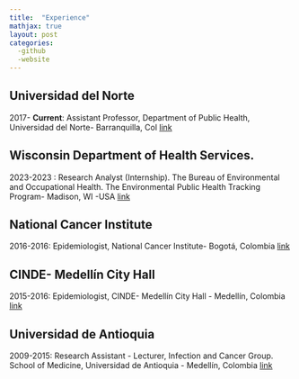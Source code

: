 ```yaml
---
title:  "Experience"
mathjax: true
layout: post
categories: 
  -github
  -website
---
```


## Universidad del Norte
2017- **Current**:  Assistant Professor, Department of Public Health, Universidad del Norte- Barranquilla, Col [link](https://www.uninorte.edu.co/web/departamento-de-salud-publica/profesores)

## Wisconsin Department of Health Services.
2023-2023 :  Research Analyst (Internship). The Bureau of Environmental and Occupational Health. The Environmental Public Health Tracking Program- Madison, WI -USA [link](https://www.dhs.wisconsin.gov/epht/index.htm)


## National Cancer Institute
2016-2016: Epidemiologist, National Cancer Institute- Bogotá, Colombia [link](https://www.cancer.gov.co/)


## CINDE- Medellín City Hall
2015-2016:  Epidemiologist, CINDE- Medellín City Hall - Medellín, Colombia [link](https://cinde.org.co/)


## Universidad de Antioquia
2009-2015: Research Assistant - Lecturer, Infection and Cancer Group. School of Medicine, Universidad de Antioquia - Medellín, Colombia [link](https://www.udea.edu.co/wps/portal/udea/web/inicio/investigacion/grupos-investigacion/ciencias-medicas-salud/infeccion-cancer)
